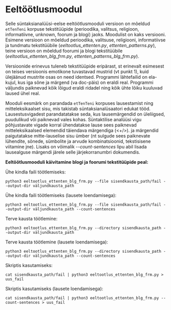 # Eeltöötlusmoodul #

Selle süntaksianalüüsi-eelse eeltöötlusmooduli versioon on mõeldud `etTenTeni` korpuse tekstitüüpide (perioodika, valitsus, religioon, informatiivne, unknown, foorum ja blogi) jaoks. Moodulist on kaks versiooni. Esimene versioon on mõeldud perioodika, valitsuse, religiooni, informatiivse ja tundmatu tekstitüübile (_eeltootlus_ettenten.py_, _ettenten_patterns.py_), teine versioon on mõeldud foorumi ja blogi tekstitüübile (_eeltootlus_ettenten_blg_frm.py_, _ettenten_patterns_blg_frm.py_).

Versioonide erinevus tuleneb tekstitüüpide eripärast, st erinevalt esimesest on teises versioonis emotikone tuvastavad mustrid (vt punkt 1), kuid ülejäänud mustrite osas on need identsed. Programmi lähtefailid on ela-kujul, kus iga sõne ja märgend (va doc-päis) on eraldi real. Programmi väljundis paiknevad kõik lõigud eraldi ridadel ning kõik ühte lõiku kuuluvad laused ühel real.

Mooduli eesmärk on parandada `etTenTeni` korpuses lausestamist ning mitteleksikaalset sisu, mis takistab süntaksianalüsaatori edukat tööd. Lausestusvigadest parandatatakse seda, kus lausemärgendid on üleliigsed, puudulikud või paiknevad vales kohas. Süntaktilise analüüsi vigu põhjustavate vigade korral ühendatakse lause sees paiknevad mitteleksikaalsed elemendid täiendava märgendiga (<+/>). ja märgendid paigutatakse mitte-lauselise sisu ümber (nt sulgude sees paiknevate lühendite, sõnede, sümbolite ja arvude kombinatsioonid, tekstisisene viitamine jne). Lisaks on võimalik --_count-sentences_ lipu abil lisada lausealguse märgendi järele selle järjekorranumbri dokumendis.

__Eeltöötlusmooduli käivitamine blogi ja foorumi tekstitüüpide peal:__

Ühe kindla faili töötlemiseks:
```
python3 eeltootlus_ettenten_blg_frm.py --file sisendkausta_path/fail --output-dir väljundkausta_path
```

Ühe kindla faili töötlemiseks (lausete loendamisega):
```
python3 eeltootlus_ettenten_blg_frm.py --file sisendkausta_path/fail --output-dir väljundkausta_path --count-sentences
```

Terve kausta töötlemine:
```
python3 eeltootlus_ettenten_blg_frm.py --directory sisendkausta_path --output-dir väljundkausta_path
```

Terve kausta töötlemine (lausete loendamisega):
```
python3 eeltootlus_ettenten_blg_frm.py --directory sisendkausta_path --output-dir väljundkausta_path --count-sentences
```

Skriptis kasutamiseks:
```
cat sisendkausta_path/fail | python3 eeltootlus_ettenten_blg_frm.py > uus_fail
```

Skriptis kasutamiseks (lausete loendamisega):
```
cat sisendkausta_path/fail | python3 eeltootlus_ettenten_blg_frm.py --count-sentences > uus_fail
